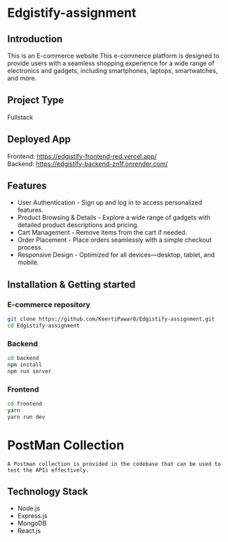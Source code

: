 # Edgistify-assignment

## Introduction
This is an E-commerce website.This e-commerce platform is designed to provide users with a seamless shopping experience for a wide range of electronics and gadgets, including smartphones, laptops, smartwatches, and more.

## Project Type
Fullstack

## Deployed App
Frontend: https://edgistify-frontend-red.vercel.app/<br>
Backend: https://edgistify-backend-zn1f.onrender.com/

## Features
- User Authentication - Sign up and log in to access personalized features.
- Product Browsing & Details - Explore a wide range of gadgets with detailed product descriptions and pricing.
- Cart Management - Remove items from the cart if needed.
- Order Placement - Place orders seamlessly with a simple checkout process.
- Responsive Design - Optimized for all devices—desktop, tablet, and mobile.

## Installation & Getting started
### E-commerce repository
```bash
git clone https://github.com/KeertiPawar8/Edgistify-assignment.git
cd Edgistify-assignment
```
### Backend
```bash
cd backend
npm install
npm run server
```

### Frontend
```bash
cd frontend
yarn
yarn run dev
```

# PostMan Collection
`A Postman collection is provided in the codebase that can be used to test the APIs effectively.`

## Technology Stack

- Node.js
- Express.js
- MongoDB
- React.js




